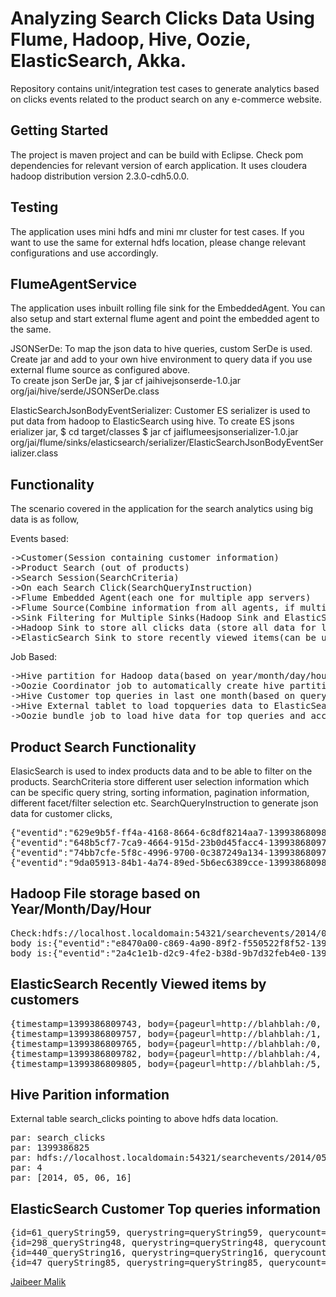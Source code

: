 Analyzing Search Clicks Data Using Flume, Hadoop, Hive, Oozie, ElasticSearch, Akka.
===================

Repository contains unit/integration test cases to generate analytics based on clicks events related to the product search on any e-commerce website.  

Getting Started
---------------

The project is maven project and can be build with Eclipse. Check pom dependencies for relevant version of earch application. It uses cloudera hadoop distribution version 2.3.0-cdh5.0.0. 

Testing
---------------
The application uses mini hdfs and mini mr cluster for test cases.
If you want to use the same for external hdfs location, please change relevant configurations and use accordingly.

FlumeAgentService
---------------
The application uses inbuilt rolling file sink for the EmbeddedAgent. You can also setup and start external flume agent and point the embedded agent to the same. 

JSONSerDe:
To map the json data to hive queries, custom SerDe is used. Create jar and add to your own hive environment to query data if you use external flume source as configured above.  
To create json SerDe jar,
$ jar cf jaihivejsonserde-1.0.jar org/jai/hive/serde/JSONSerDe.class

ElasticSearchJsonBodyEventSerializer:
Customer ES serializer is used to put data from hadoop to ElasticSearch using hive.
To create ES jsons erializer jar,
$ cd target/classes
$ jar cf jaiflumeesjsonserializer-1.0.jar org/jai/flume/sinks/elasticsearch/serializer/ElasticSearchJsonBodyEventSerializer.class

Functionality
-----
The scenario covered in the application for the search analytics using big data is as follow,

Events based:
<pre>
->Customer(Session containing customer information)
->Product Search (out of products)
->Search Session(SearchCriteria)
->On each Search Click(SearchQueryInstruction)
->Flume Embedded Agent(each one for multiple app servers)
->Flume Source(Combine information from all agents, if multiple)
->Sink Filtering for Multiple Sinks(Hadoop Sink and ElasticSearch Sink)
->Hadoop Sink to store all clicks data (store all data for later analysis and reporting purpose)
->ElasticSearch Sink to store recently viewed items(can be used to show recently viewed for each customer)
</pre>

Job Based:
<pre>
->Hive partition for Hadoop data(based on year/month/day/hour basis)
->Oozie Coordinator job to automatically create hive partition once data directoy available  
->Hive Customer top queries in last one month(based on query string)
->Hive External tablet to load topqueries data to ElasticSearch
->Oozie bundle job to load hive data for top queries and accordingly update ES index data. 
</pre>

Product Search Functionality  
-----
ElasicSearch is used to index products data and to be able to filter on the products.
SearchCriteria store different user selection information which can be specific query string, sorting information, pagination information, different facet/filter selection etc.
SearchQueryInstruction to generate json data for customer clicks,

<pre>
{"eventid":"629e9b5f-ff4a-4168-8664-6c8df8214aa7-1399386809805-24","hostedmachinename":"192.168.182.1330","pageurl":"http://blahblah:/5","customerid":24,"sessionid":"648a011d-570e-48ef-bccc-84129c9fa400","querystring":null,"sortorder":"desc","pagenumber":3,"totalhits":28,"hitsshown":7,"createdtimestampinmillis":1399386809805,"clickeddocid":"41","favourite":null,"eventidsuffix":"629e9b5f-ff4a-4168-8664-6c8df8214aa7","filters":[{"code":"searchfacettype_color_level_2","value":"Blue"},{"code":"searchfacettype_age_level_2","value":"12-18 years"}]}
{"eventid":"648b5cf7-7ca9-4664-915d-23b0d45facc4-1399386809782-298","hostedmachinename":"192.168.182.1333","pageurl":"http://blahblah:/4","customerid":298,"sessionid":"7bf042ea-526a-4633-84cd-55e0984ea2cb","querystring":"queryString48","sortorder":"desc","pagenumber":0,"totalhits":29,"hitsshown":19,"createdtimestampinmillis":1399386809782,"clickeddocid":"9","favourite":null,"eventidsuffix":"648b5cf7-7ca9-4664-915d-23b0d45facc4","filters":[{"code":"searchfacettype_color_level_2","value":"Green"}]} 
{"eventid":"74bb7cfe-5f8c-4996-9700-0c387249a134-1399386809799-440","hostedmachinename":"192.168.182.1330","pageurl":"http://blahblah:/1","customerid":440,"sessionid":"940c9a0f-a9b2-4f1d-b114-511ac11bf2bb","querystring":"queryString16","sortorder":"asc","pagenumber":3,"totalhits":5,"hitsshown":32,"createdtimestampinmillis":1399386809799,"clickeddocid":null,"favourite":null,"eventidsuffix":"74bb7cfe-5f8c-4996-9700-0c387249a134","filters":[{"code":"searchfacettype_brand_level_2","value":"Apple"}]}  
{"eventid":"9da05913-84b1-4a74-89ed-5b6ec6389cce-1399386809828-143","hostedmachinename":"192.168.182.1332","pageurl":"http://blahblah:/1","customerid":143,"sessionid":"08a4a36f-2535-4b0e-b86a-cf180202829b","querystring":null,"sortorder":"desc","pagenumber":0,"totalhits":21,"hitsshown":34,"createdtimestampinmillis":1399386809828,"clickeddocid":"38","favourite":true,"eventidsuffix":"9da05913-84b1-4a74-89ed-5b6ec6389cce","filters":[{"code":"searchfacettype_color_level_2","value":"Blue"},{"code":"product_price_range","value":"10.0 - 20.0"}]} 
</pre>

Hadoop File storage based on Year/Month/Day/Hour
-----

<pre>
Check:hdfs://localhost.localdomain:54321/searchevents/2014/05/06/16/searchevents.1399386809864
body is:{"eventid":"e8470a00-c869-4a90-89f2-f550522f8f52-1399386809212-72","hostedmachinename":"192.168.182.1334","pageurl":"http://blahblah:/0","customerid":72,"sessionid":"7871a55c-a950-4394-bf5f-d2179a553575","querystring":null,"sortorder":"desc","pagenumber":0,"totalhits":8,"hitsshown":44,"createdtimestampinmillis":1399386809212,"clickeddocid":"23","favourite":null,"eventidsuffix":"e8470a00-c869-4a90-89f2-f550522f8f52","filters":[{"code":"searchfacettype_brand_level_2","value":"Apple"},{"code":"searchfacettype_color_level_2","value":"Blue"}]}
body is:{"eventid":"2a4c1e1b-d2c9-4fe2-b38d-9b7d32feb4e0-1399386809743-61","hostedmachinename":"192.168.182.1330","pageurl":"http://blahblah:/0","customerid":61,"sessionid":"78286f6d-cc1e-489c-85ce-a7de8419d628","querystring":"queryString59","sortorder":"asc","pagenumber":3,"totalhits":32,"hitsshown":9,"createdtimestampinmillis":1399386809743,"clickeddocid":null,"favourite":null,"eventidsuffix":"2a4c1e1b-d2c9-4fe2-b38d-9b7d32feb4e0","filters":[{"code":"searchfacettype_age_level_2","value":"0-12 years"}]}
</pre>

ElasticSearch Recently Viewed items by customers
-----

<pre>
{timestamp=1399386809743, body={pageurl=http://blahblah:/0, querystring=queryString59, pagenumber=3, hitsshown=9, hostedmachinename=192.168.182.1330, createdtimestampinmillis=1399386809743, sessionid=78286f6d-cc1e-489c-85ce-a7de8419d628, eventid=2a4c1e1b-d2c9-4fe2-b38d-9b7d32feb4e0-1399386809743-61, totalhits=32, clickeddocid=null, customerid=61, sortorder=asc, favourite=null, eventidsuffix=2a4c1e1b-d2c9-4fe2-b38d-9b7d32feb4e0, filters=[{value=0-12 years, code=searchfacettype_age_level_2}]}, eventId=2a4c1e1b-d2c9-4fe2-b38d-9b7d32feb4e0}
{timestamp=1399386809757, body={pageurl=http://blahblah:/1, querystring=null, pagenumber=1, hitsshown=34, hostedmachinename=192.168.182.1330, createdtimestampinmillis=1399386809757, sessionid=e6a3fd51-fe07-4e21-8574-ce5ab8bfbd68, eventid=fe5279b7-0bce-4e2b-ad15-8b94107aa792-1399386809757-134, totalhits=9, clickeddocid=22, customerid=134, sortorder=desc, favourite=null, eventidsuffix=fe5279b7-0bce-4e2b-ad15-8b94107aa792, filters=[{value=Blue, code=searchfacettype_color_level_2}]}, State=VIEWED, eventId=fe5279b7-0bce-4e2b-ad15-8b94107aa792}
{timestamp=1399386809765, body={pageurl=http://blahblah:/0, querystring=null, pagenumber=4, hitsshown=2, hostedmachinename=192.168.182.1331, createdtimestampinmillis=1399386809765, sessionid=29864de8-5708-40ab-a78b-4fae55698b01, eventid=886e9a28-4c8c-4e8c-a866-e86f685ecc54-1399386809765-317, totalhits=2, clickeddocid=null, customerid=317, sortorder=asc, favourite=null, eventidsuffix=886e9a28-4c8c-4e8c-a866-e86f685ecc54, filters=[{value=0-12 years, code=searchfacettype_age_level_2}, {value=0.0 - 10.0, code=product_price_range}]}, eventId=886e9a28-4c8c-4e8c-a866-e86f685ecc54}
{timestamp=1399386809782, body={pageurl=http://blahblah:/4, querystring=queryString48, pagenumber=0, hitsshown=19, hostedmachinename=192.168.182.1333, createdtimestampinmillis=1399386809782, sessionid=7bf042ea-526a-4633-84cd-55e0984ea2cb, eventid=648b5cf7-7ca9-4664-915d-23b0d45facc4-1399386809782-298, totalhits=29, clickeddocid=9, customerid=298, sortorder=desc, favourite=null, eventidsuffix=648b5cf7-7ca9-4664-915d-23b0d45facc4, filters=[{value=Green, code=searchfacettype_color_level_2}]}, State=VIEWED, eventId=648b5cf7-7ca9-4664-915d-23b0d45facc4}
{timestamp=1399386809805, body={pageurl=http://blahblah:/5, querystring=null, pagenumber=3, hitsshown=7, hostedmachinename=192.168.182.1330, createdtimestampinmillis=1399386809805, sessionid=648a011d-570e-48ef-bccc-84129c9fa400, eventid=629e9b5f-ff4a-4168-8664-6c8df8214aa7-1399386809805-24, totalhits=28, clickeddocid=41, customerid=24, sortorder=desc, favourite=null, eventidsuffix=629e9b5f-ff4a-4168-8664-6c8df8214aa7, filters=[{value=Blue, code=searchfacettype_color_level_2}, {value=12-18 years, code=searchfacettype_age_level_2}]}, State=VIEWED, eventId=629e9b5f-ff4a-4168-8664-6c8df8214aa7}
</pre>

Hive Parition information
-----
External table search_clicks pointing to above hdfs data location. 

<pre>
par: search_clicks
par: 1399386825
par: hdfs://localhost.localdomain:54321/searchevents/2014/05/06/16
par: 4
par: [2014, 05, 06, 16]
</pre>

ElasticSearch Customer Top queries information
-----

<pre>
{id=61_queryString59, querystring=queryString59, querycount=1, customerid=61}
{id=298_queryString48, querystring=queryString48, querycount=1, customerid=298}
{id=440_queryString16, querystring=queryString16, querycount=1, customerid=440}
{id=47_queryString85, querystring=queryString85, querycount=1, customerid=47}
</pre>


[Jaibeer Malik](http://jaibeermalik.wordpress.com/category/tech-stuff/elasticsearch/)